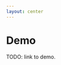 ```yaml
---
layout: center
---
```


# Demo

<Transform scale="1">

TODO: link to demo.

</Transform>

<!--
https://cloud.google.com/tasks/docs/manage-cloud-task-scaling
-->
